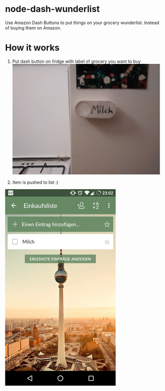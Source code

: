 # node-dash-wunderlist
Use Amazon Dash Buttons to put things on your grocery wunderlist. Instead of buying them on Amazon.

# How it works
1. Put dash button on fridge with label of grocery you want to buy
![Button Fridge](https://raw.githubusercontent.com/zpfvo/node-dash-wunderlist/master/doc/button_fridge.jpg)

2. Item is pushed to list :)

![Wunderlist screenshot](https://raw.githubusercontent.com/zpfvo/node-dash-wunderlist/master/doc/wunderlist_screenshot.png)
